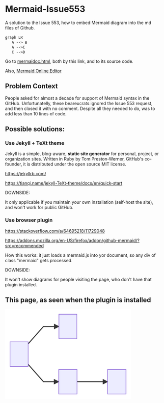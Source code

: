 # Mermaid-Issue553
A solution to the Issue 553, how to embed Mermaid diagram into the md files of Github.

```mermaid
graph LR
   A --> B
   A -->C
   C -->D
```

Go to [mermaidoc.html](mermaidoc.html), both by this link, and to its source code.

Also, [Mermaid Online Editor](https://mermaid-js.github.io/mermaid-live-editor/#/edit/)

## Problem Context

People asked for almost a decade for support of Mermaid syntax in the GitHub. Unfortunatelly, these beareucrats ignored the Issue 553 request, and then closed it with no comment. Despite all they needed to do, was to add less than 10 lines of code.

## Possible solutions:

### Use Jekyll + TeXt theme

Jekyll is a simple, blog-aware, __static site generator__ for personal, project, or organization sites. Written in Ruby by Tom Preston-Werner, GitHub's co-founder, it is distributed under the open source MIT license.

https://jekyllrb.com/

https://tianqi.name/jekyll-TeXt-theme/docs/en/quick-start

DOWNSIDE:

It only applicable if you maintain your own installation (self-host the site), and won't work for public GitHub.

### Use browser plugin

https://stackoverflow.com/a/64695218/11729048

https://addons.mozilla.org/en-US/firefox/addon/github-mermaid/?src=recommended

How this works: it just loads a mermaid.js into yor document, so any div of class "mermaid" gets processed.
 
DOWNSIDE:

It won't show diagrams for people visiting the page, who don't have that plugin installed.

## This page, as seen when the plugin is installed

![](mermaid-diagram-20201229132824.svg)

